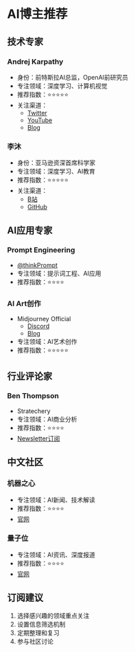 # AI博主推荐

## 技术专家
### Andrej Karpathy
- 身份：前特斯拉AI总监，OpenAI前研究员
- 专注领域：深度学习、计算机视觉
- 推荐指数：⭐⭐⭐⭐⭐
- 关注渠道：
  - [Twitter](https://twitter.com/karpathy)
  - [YouTube](https://www.youtube.com/@AndrejKarpathy)
  - [Blog](https://karpathy.github.io/)

### 李沐
- 身份：亚马逊资深首席科学家
- 专注领域：深度学习、AI教育
- 推荐指数：⭐⭐⭐⭐⭐
- 关注渠道：
  - [B站](https://space.bilibili.com/1567748478)
  - [GitHub](https://github.com/mli)

## AI应用专家
### Prompt Engineering
- [@thinkPrompt](https://twitter.com/thinkprompt)
- 专注领域：提示词工程、AI应用
- 推荐指数：⭐⭐⭐⭐

### AI Art创作
- Midjourney Official
  - [Discord](https://discord.gg/midjourney)
  - [Blog](https://blog.midjourney.com)
- 专注领域：AI艺术创作
- 推荐指数：⭐⭐⭐⭐⭐

## 行业评论家
### Ben Thompson
- Stratechery
- 专注领域：AI商业分析
- 推荐指数：⭐⭐⭐⭐
- [Newsletter订阅](https://stratechery.com)

## 中文社区
### 机器之心
- 专注领域：AI新闻、技术解读
- 推荐指数：⭐⭐⭐⭐
- [官网](https://www.jiqizhixin.com)

### 量子位
- 专注领域：AI资讯、深度报道
- 推荐指数：⭐⭐⭐⭐
- [官网](https://www.qbitai.com)

## 订阅建议
1. 选择感兴趣的领域重点关注
2. 设置信息筛选机制
3. 定期整理和复习
4. 参与社区讨论
